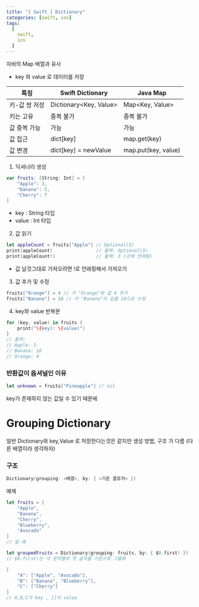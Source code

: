 ```yaml
---
title: "[ Swift ] Dictionary"
categories: [swift, ios]
tags:
  [
    swift,
    ios
  ] 
---
```


자바의 Map 배열과 유사
* key 와 value 로 데이터를 저장

|특징|Swift Dictionary|Java Map|
|------|---|---|
|키-값 쌍 저장|Dictionary<Key, Value>|Map<Key, Value>|
|키는 고유|중복 불가|중복 불가|
|값 중복 가능|가능|가능|
|값 접근|dict[key]|map.get(key)|
|값 변경|dict[key] = newValue|map.put(key, value)|

1. 딕셔너리 생성
```swift
var fruits: [String: Int] = [
    "Apple": 3,
    "Banana": 5,
    "Cherry": 7
]
```
* key : String 타입
* value : Int 타입

2. 값 읽기
```swift
let appleCount = fruits["Apple"] // Optional(3)
print(appleCount)                // 출력: Optional(3)
print(appleCount!)               // 출력: 3 (강제 언래핑)
```
* 값 날것그대로 가져오려면 !로 언래핑해서 가져오기

3. 값 추가 및 수정
```swift
fruits["Orange"] = 4 // 키 "Orange"와 값 4 추가
fruits["Banana"] = 10 // 키 "Banana"의 값을 10으로 수정
```

4. key와 value 반복문
```swift
for (key, value) in fruits {
    print("\(key): \(value)")
}
// 출력:
// Apple: 3
// Banana: 10
// Orange: 4
```

### 반환값이 옵셔널인 이유
```swift
let unknown = fruits["Pineapple"] // nil
```
key가 존재하지 않는 값일 수 있기 때문에

# Grouping Dictionary

일반 Dictionary와 key,Value 로 저장한다는것은 같지만 생성 방법, 구조 가 다름 (다른 배열이라 생각하자)

### 구조

```swift
Dictionary(grouping: <배열>, by: { <기준 클로저> })
```

예제
```swift
let fruits = [
    "Apple",
    "Banana",
    "Cherry",
    "Blueberry",
    "Avocado"
]
// 일 때 

let groupedFruits = Dictionary(grouping: fruits, by: { $0.first! })
// $0.first!는 각 문자열의 첫 글자를 기준으로 그룹화
```

```swift
[
    "A": ["Apple", "Avocado"],
    "B": ["Banana", "Blueberry"],
    "C": ["Cherry"]
]
// A,B,C가 key , []이 value
```
